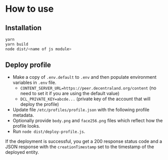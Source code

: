 # How to use

## Installation
```bash
yarn
yarn build
node dist/<name of js module>
```

## Deploy profile
* Make a copy of `.env.default` to `.env` and then populate environment variables in `.env` file.
  * `CONTENT_SERVER_URL=https://peer.decentraland.org/content` (no need to set it if you are using the default value)
  * `DCL_PRIVATE_KEY=abcde...` (private key of the account that will deploy the profile)
* Update file `/etc/profiles/profile.json` with the following profile metadata.
* Optionally provide `body.png` and `face256.png` files which reflect how the profile looks.
* Run `node dist/deploy-profile.js`.

If the deployment is successful, you get a 200 response status code and a JSON response with the `creationTimestamp` set to the timestamp of the deployed 
  entity.
